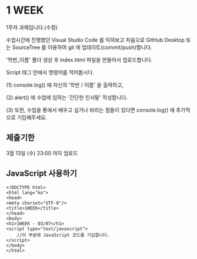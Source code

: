 # 1 WEEK

1주차 과제입니다.(수정)

수업시간에 진행했던 Visual Studio Code 를 익혀보고 처음으로 GitHub Desktop 또는 SourceTree 를 이용하여 git 에 업데이트(commit/push)합니다.

'학번_이름' 폴더 생성 후 index.html 파일을 만들어서 업로드합니다.

Script 태그 안에서 명령어를 적어봅시다.

(1) console.log() 에 자신의 '학번 / 이름' 을 출력하고,

(2) alert() 에 수업에 임하는 '간단한 인사말' 작성합니다.

(3) 또한, 수업을 통에서 배우고 싶거나 바라는 점들이 있다면 console.log() 에 추가적으로 기입해주세요.


## 제출기한

3월 13일 (수) 23:00 까지 업로드

## JavaScript 사용하기

```
<!DOCTYPE html>
<html lang="ko">
<head>
<meta charset="UTF-8"/>
<title>1WEEK</title>
</head>
<body>
<h1>1WEEK - 03/07</h1>
<script type="text/javascript">
    //이 부분에 JavaScript 코드를 기입합니다.
</script>
</body>
</html>
```